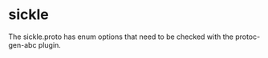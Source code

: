 # sickle

The sickle.proto has enum options that need to be checked with the protoc-gen-abc plugin.
